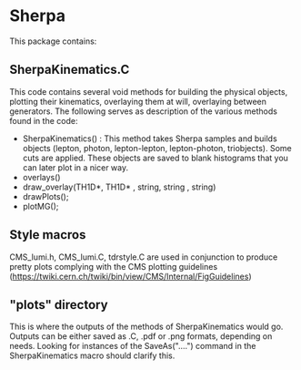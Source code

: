 # Sherpa

This package contains:

## SherpaKinematics.C
This code contains several void methods for building the physical objects, plotting their kinematics, overlaying them at will, overlaying between generators. The following serves as description of the various methods found in the code:
- SherpaKinematics() : This method takes Sherpa samples and builds objects (lepton, photon, lepton-lepton, lepton-photon, triobjects). Some cuts are applied. These objects are saved to blank histograms that you can later plot in a nicer way.
- overlays()
- draw_overlay(TH1D*, TH1D* , string, string , string)
- drawPlots();
- plotMG();

## Style macros
CMS_lumi.h, CMS_lumi.C, tdrstyle.C are used in conjunction to produce pretty plots complying with the CMS plotting guidelines (https://twiki.cern.ch/twiki/bin/view/CMS/Internal/FigGuidelines)

## "plots" directory
This is where the outputs of the methods of SherpaKinematics would go. Outputs can be either saved as .C, .pdf or .png formats, depending on needs. Looking for instances of the SaveAs("....") command in the SherpaKinematics macro should clarify this.

